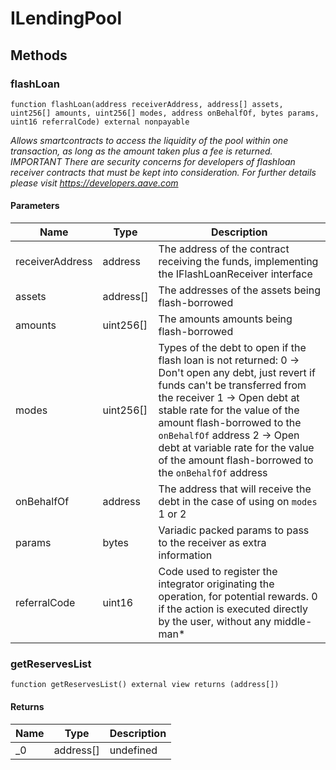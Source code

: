 # ILendingPool

## Methods

### flashLoan

```solidity
function flashLoan(address receiverAddress, address[] assets, uint256[] amounts, uint256[] modes, address onBehalfOf, bytes params, uint16 referralCode) external nonpayable
```

_Allows smartcontracts to access the liquidity of the pool within one transaction, as long as the amount taken plus a fee is returned. IMPORTANT There are security concerns for developers of flashloan receiver contracts that must be kept into consideration. For further details please visit https://developers.aave.com_

#### Parameters

| Name            | Type      | Description                                                                                                                                                                                                                                                                                                                                                                     |
| --------------- | --------- | ------------------------------------------------------------------------------------------------------------------------------------------------------------------------------------------------------------------------------------------------------------------------------------------------------------------------------------------------------------------------------- |
| receiverAddress | address   | The address of the contract receiving the funds, implementing the IFlashLoanReceiver interface                                                                                                                                                                                                                                                                                  |
| assets          | address[] | The addresses of the assets being flash-borrowed                                                                                                                                                                                                                                                                                                                                |
| amounts         | uint256[] | The amounts amounts being flash-borrowed                                                                                                                                                                                                                                                                                                                                        |
| modes           | uint256[] | Types of the debt to open if the flash loan is not returned: 0 -&gt; Don&#39;t open any debt, just revert if funds can&#39;t be transferred from the receiver 1 -&gt; Open debt at stable rate for the value of the amount flash-borrowed to the `onBehalfOf` address 2 -&gt; Open debt at variable rate for the value of the amount flash-borrowed to the `onBehalfOf` address |
| onBehalfOf      | address   | The address that will receive the debt in the case of using on `modes` 1 or 2                                                                                                                                                                                                                                                                                                   |
| params          | bytes     | Variadic packed params to pass to the receiver as extra information                                                                                                                                                                                                                                                                                                             |
| referralCode    | uint16    | Code used to register the integrator originating the operation, for potential rewards. 0 if the action is executed directly by the user, without any middle-man\*                                                                                                                                                                                                               |

### getReservesList

```solidity
function getReservesList() external view returns (address[])
```

#### Returns

| Name | Type      | Description |
| ---- | --------- | ----------- |
| \_0  | address[] | undefined   |
